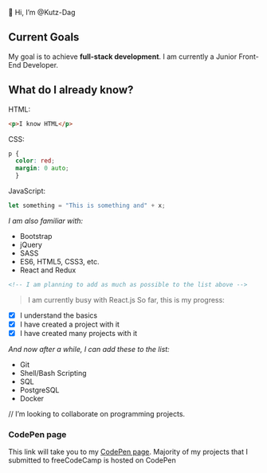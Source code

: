 👋 Hi, I’m @Kutz-Dag
<!-- full name is Kutbudien, but call me Kutz --->
## Current Goals

My goal is to achieve **full-stack development**.
I am currently a Junior Front-End Developer. 

## What do I already know?

HTML:
```HTML
<p>I know HTML</p>
```

CSS:
```CSS
p {
  color: red;
  margin: 0 auto;
  }
```

JavaScript:
```JavaScript
let something = "This is something and" + x;
```

*I am also familiar with:*
* Bootstrap
* jQuery
* SASS
* ES6, HTML5, CSS3, etc.
* React and Redux


```HTML
<!-- I am planning to add as much as possible to the list above -->
```


> I am currently busy with React.js
So far, this is my progress:
- [x] I understand the basics
- [x] I have created a project with it
- [x] I have created many projects with it

*And now after a while, I can add these to the list:*
* Git
* Shell/Bash Scripting
* SQL
* PostgreSQL
* Docker

// I’m looking to collaborate on programming projects. <!-- in the future, obviously --->

### CodePen page
This link will take you to my [CodePen page](https://codepen.io/kutzz).
Majority of my projects that I submitted to freeCodeCamp is hosted on CodePen
<!---
Kutz-Dag/Kutz-Dag is a ✨ special ✨ repository because its `README.md` (this file) appears on your GitHub profile.
You can click the Preview link to take a look at your changes. I am not used to GitHub by the way. I really hope to find a place where I can learn how to use it better.
--->
